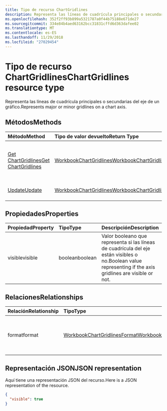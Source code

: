 ```yaml
---
title: Tipo de recurso ChartGridlines
description: Representa las líneas de cuadrícula principales o secundarias del eje de un gráfico.
ms.openlocfilehash: 352f2ff93b899a5321787a0f44b75188e671de27
ms.sourcegitcommit: 334e84b4aed63162bcc31831cffd6d363dafee02
ms.translationtype: MT
ms.contentlocale: es-ES
ms.lasthandoff: 11/29/2018
ms.locfileid: "27029454"
---
```

# <a name="chartgridlines-resource-type"></a><span data-ttu-id="71b1f-103">Tipo de recurso ChartGridlines</span><span class="sxs-lookup"><span data-stu-id="71b1f-103">ChartGridlines resource type</span></span>

<span data-ttu-id="71b1f-104">Representa las líneas de cuadrícula principales o secundarias del eje de un gráfico.</span><span class="sxs-lookup"><span data-stu-id="71b1f-104">Represents major or minor gridlines on a chart axis.</span></span>


## <a name="methods"></a><span data-ttu-id="71b1f-105">Métodos</span><span class="sxs-lookup"><span data-stu-id="71b1f-105">Methods</span></span>

| <span data-ttu-id="71b1f-106">Método</span><span class="sxs-lookup"><span data-stu-id="71b1f-106">Method</span></span>           | <span data-ttu-id="71b1f-107">Tipo de valor devuelto</span><span class="sxs-lookup"><span data-stu-id="71b1f-107">Return Type</span></span>    |<span data-ttu-id="71b1f-108">Descripción</span><span class="sxs-lookup"><span data-stu-id="71b1f-108">Description</span></span>|
|:---------------|:--------|:----------|
|[<span data-ttu-id="71b1f-109">Get ChartGridlines</span><span class="sxs-lookup"><span data-stu-id="71b1f-109">Get ChartGridlines</span></span>](../api/chartgridlines-get.md) | [<span data-ttu-id="71b1f-110">WorkbookChartGridlines</span><span class="sxs-lookup"><span data-stu-id="71b1f-110">WorkbookChartGridlines</span></span>](chartgridlines.md) |<span data-ttu-id="71b1f-111">Lee las propiedades y relaciones del objeto chartGridlines.</span><span class="sxs-lookup"><span data-stu-id="71b1f-111">Read properties and relationships of chartGridlines object.</span></span>|
|[<span data-ttu-id="71b1f-112">Update</span><span class="sxs-lookup"><span data-stu-id="71b1f-112">Update</span></span>](../api/chartgridlines-update.md) | [<span data-ttu-id="71b1f-113">WorkbookChartGridlines</span><span class="sxs-lookup"><span data-stu-id="71b1f-113">WorkbookChartGridlines</span></span>](chartgridlines.md)    |<span data-ttu-id="71b1f-114">Actualiza el objeto ChartGridlines.</span><span class="sxs-lookup"><span data-stu-id="71b1f-114">Update ChartGridlines object.</span></span> |

## <a name="properties"></a><span data-ttu-id="71b1f-115">Propiedades</span><span class="sxs-lookup"><span data-stu-id="71b1f-115">Properties</span></span>
| <span data-ttu-id="71b1f-116">Propiedad</span><span class="sxs-lookup"><span data-stu-id="71b1f-116">Property</span></span>     | <span data-ttu-id="71b1f-117">Tipo</span><span class="sxs-lookup"><span data-stu-id="71b1f-117">Type</span></span>   |<span data-ttu-id="71b1f-118">Descripción</span><span class="sxs-lookup"><span data-stu-id="71b1f-118">Description</span></span>|
|:---------------|:--------|:----------|
|<span data-ttu-id="71b1f-119">visible</span><span class="sxs-lookup"><span data-stu-id="71b1f-119">visible</span></span>|<span data-ttu-id="71b1f-120">boolean</span><span class="sxs-lookup"><span data-stu-id="71b1f-120">boolean</span></span>|<span data-ttu-id="71b1f-121">Valor booleano que representa si las líneas de cuadrícula del eje están visibles o no.</span><span class="sxs-lookup"><span data-stu-id="71b1f-121">Boolean value representing if the axis gridlines are visible or not.</span></span>|

## <a name="relationships"></a><span data-ttu-id="71b1f-122">Relaciones</span><span class="sxs-lookup"><span data-stu-id="71b1f-122">Relationships</span></span>
| <span data-ttu-id="71b1f-123">Relación</span><span class="sxs-lookup"><span data-stu-id="71b1f-123">Relationship</span></span> | <span data-ttu-id="71b1f-124">Tipo</span><span class="sxs-lookup"><span data-stu-id="71b1f-124">Type</span></span>   |<span data-ttu-id="71b1f-125">Descripción</span><span class="sxs-lookup"><span data-stu-id="71b1f-125">Description</span></span>|
|:---------------|:--------|:----------|
|<span data-ttu-id="71b1f-126">format</span><span class="sxs-lookup"><span data-stu-id="71b1f-126">format</span></span>|[<span data-ttu-id="71b1f-127">WorkbookChartGridlinesFormat</span><span class="sxs-lookup"><span data-stu-id="71b1f-127">WorkbookChartGridlinesFormat</span></span>](chartgridlinesformat.md)|<span data-ttu-id="71b1f-p101">Representa el formato de las líneas de cuadrícula del gráfico. Solo lectura.</span><span class="sxs-lookup"><span data-stu-id="71b1f-p101">Represents the formatting of chart gridlines. Read-only.</span></span>|

## <a name="json-representation"></a><span data-ttu-id="71b1f-130">Representación JSON</span><span class="sxs-lookup"><span data-stu-id="71b1f-130">JSON representation</span></span>

<span data-ttu-id="71b1f-131">Aquí tiene una representación JSON del recurso.</span><span class="sxs-lookup"><span data-stu-id="71b1f-131">Here is a JSON representation of the resource.</span></span>

<!-- {
  "blockType": "resource",
  "baseType": "microsoft.graph.entity",
  "optionalProperties": [

  ],
  "@odata.type": "microsoft.graph.workbookChartGridlines"
}-->

```json
{
  "visible": true
}

```

<!-- uuid: 8fcb5dbc-d5aa-4681-8e31-b001d5168d79
2015-10-25 14:57:30 UTC -->
<!-- {
  "type": "#page.annotation",
  "description": "ChartGridlines resource",
  "keywords": "",
  "section": "documentation",
  "tocPath": ""
}-->
